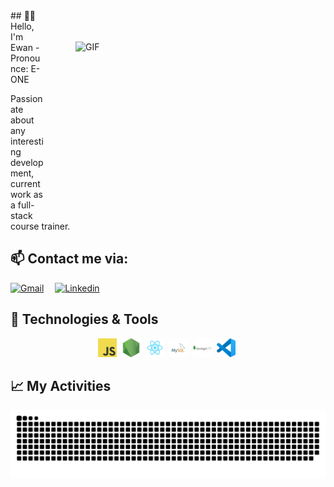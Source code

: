 <img alt="GIF" align="right" src="https://media.giphy.com/media/xUA7bdpLxQhsSQdyog/giphy.gif" width="350px" height="230" style="padding: 50px; z-index:99"/>
<style>h1,h2,h3,h4 { border-bottom: 0; } </style>
## 👋🏼 Hello, I'm Ewan - Pronounce: E-ONE

  Passionate about any interesting development, current work as a full-stack course trainer.



## 📫 Contact me via:

  [<img alt="Gmail" src="https://img.shields.io/badge/Gmail-D14836?style=for-the-badge&logo=gmail&logoColor=white"/>](mailto:zyc2339@gmail.com)&emsp;
  [<img alt="Linkedin" src="https://img.shields.io/badge/LinkedIn-0077B5?style=for-the-badge&logo=linkedin&logoColor=white"/>](https://www.linkedin.com/in/ewan-zhang/)&emsp;

## 🔧 Technologies & Tools

<div align="center">
  <code><img height="30" src="https://raw.githubusercontent.com/github/explore/80688e429a7d4ef2fca1e82350fe8e3517d3494d/topics/javascript/javascript.png"></code>&nbsp;
<!--   <code><img height="30" src="https://github.com/github/explore/blob/a87affe848d686a8c2acf57cabd282550eb750b2/topics/typescript/typescript.png"></code>&nbsp; -->
  <code><img height="30" src="https://raw.githubusercontent.com/github/explore/80688e429a7d4ef2fca1e82350fe8e3517d3494d/topics/nodejs/nodejs.png"></code>&nbsp;
<!--   <code><img height="30" src="https://github.com/github/explore/blob/a87affe848d686a8c2acf57cabd282550eb750b2/topics/nestjs/nestjs.png"></code>&nbsp; -->
  <code><img height="30" src="https://github.com/github/explore/blob/a87affe848d686a8c2acf57cabd282550eb750b2/topics/react/react.png"></code>&nbsp;
<!--   <code><img height="30" src="https://github.com/github/explore/blob/a87affe848d686a8c2acf57cabd282550eb750b2/topics/angular/angular.png"></code>&nbsp; -->
<!--   <code><img height="30" src="https://github.com/github/explore/blob/bdb16798c8e64ee4111cc080b0a4afcc0adf7136/topics/python/python.png"></code>&nbsp; -->
<!--   <code><img height="30" src="https://github.com/github/explore/blob/a87affe848d686a8c2acf57cabd282550eb750b2/topics/postgresql/postgresql.png"></code>&nbsp; -->
  <code><img height="30" src="https://github.com/github/explore/blob/bdb16798c8e64ee4111cc080b0a4afcc0adf7136/topics/mysql/mysql.png"></code>&nbsp;
  <code><img height="30" src="https://raw.githubusercontent.com/github/explore/80688e429a7d4ef2fca1e82350fe8e3517d3494d/topics/mongodb/mongodb.png"></code>&nbsp;
<!--   <code><img height="30" src="https://github.com/github/explore/blob/a87affe848d686a8c2acf57cabd282550eb750b2/topics/neovim/neovim.png"></code>&nbsp; -->
  <code><img height="30" src="https://raw.githubusercontent.com/github/explore/80688e429a7d4ef2fca1e82350fe8e3517d3494d/topics/visual-studio-code/visual-studio-code.png"></code>&nbsp;
</div>

## 📈 My Activities

<picture>
  <source media="(prefers-color-scheme: dark)" srcset="https://raw.githubusercontent.com/zyc2339/zyc2339/output/github-contribution-grid-snake-dark.svg">
  <source media="(prefers-color-scheme: light)" srcset="https://raw.githubusercontent.com/zyc2339/zyc2339/output/github-contribution-grid-snake.svg">
  <img alt="github contribution grid snake animation" src="https://raw.githubusercontent.com/zyc2339/zyc2339/output/github-contribution-grid-snake.svg">
</picture>

